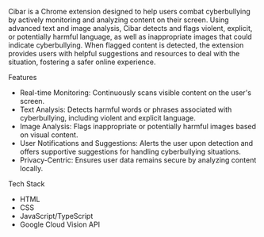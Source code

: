 Cibar is a Chrome extension designed to help users combat cyberbullying by actively monitoring and analyzing content on their screen. Using advanced text and image analysis, Cibar detects and flags violent, explicit, or potentially harmful language, as well as inappropriate images that could indicate cyberbullying. When flagged content is detected, the extension provides users with helpful suggestions and resources to deal with the situation, fostering a safer online experience.

Features
- Real-time Monitoring: Continuously scans visible content on the user's screen.
- Text Analysis: Detects harmful words or phrases associated with cyberbullying, including violent and explicit language.
- Image Analysis: Flags inappropriate or potentially harmful images based on visual content.
- User Notifications and Suggestions: Alerts the user upon detection and offers supportive suggestions for handling cyberbullying situations.
- Privacy-Centric: Ensures user data remains secure by analyzing content locally.

Tech Stack
- HTML
- CSS
- JavaScript/TypeScript
- Google Cloud Vision API
